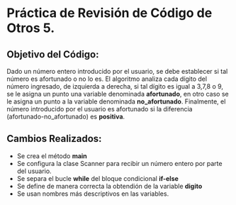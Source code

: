 # Práctica de Revisión de Código de Otros 5.

## Objetivo del Código:

Dado un número entero introducido por el usuario, se debe establecer si tal número es afortunado o 
no lo es. El algoritmo analiza cada dígito del número ingresado, de izquierda a derecha, si tal 
dígito es igual a 3,7,8 o 9, se le asigna un punto una variable denominada **afortunado**, en otro caso 
se le asigna un punto a la variable denominada **no_afortunado**. Finalmente, el número introducido por 
el usuario es afortunado si la diferencia (afortunado-no_afortunado) es **positiva**.

## Cambios Realizados:

* Se crea el método **main**
* Se configura la clase Scanner para recibir un número entero por parte del usuario.
* Se separa el bucle **while** del bloque condicional **if-else**
* Se define de manera correcta la obtendión de la variable **digito**
* Se usan nombres más descriptivos en las variables.

